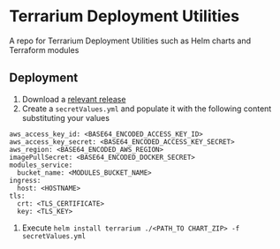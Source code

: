 # Terrarium Deployment Utilities

A repo for Terrarium Deployment Utilities such as Helm charts and Terraform modules

## Deployment

1. Download a [relevant release](https://github.com/terrariumcloud/terrarium-deployment-utils/releases)
1. Create a `secretValues.yml` and populate it with the following content substituting your values

```
aws_access_key_id: <BASE64_ENCODED_ACCESS_KEY_ID>
aws_access_key_secret: <BASE64_ENCODED_ACCESS_KEY_SECRET>
aws_region: <BASE64_ENCODED_AWS_REGION>
imagePullSecret: <BASE64_ENCODED_DOCKER_SECRET>
modules_service:
  bucket_name: <MODULES_BUCKET_NAME>
ingress:
  host: <HOSTNAME>
tls:
  crt: <TLS_CERTIFICATE>
  key: <TLS_KEY>
```

1. Execute `helm install terrarium ./<PATH_TO CHART_ZIP> -f secretValues.yml`